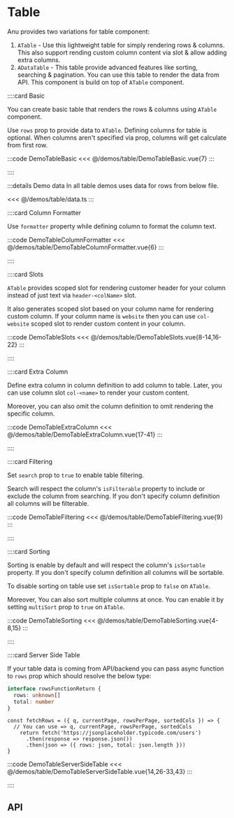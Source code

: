 <script lang="ts" setup>
import api from '@anu/component-meta/ATable.json';
</script>

# Table

Anu provides two variations for table component:

1. `ATable` - Use this lightweight table for simply rendering rows & columns. This also support rending custom column content via slot & allow adding extra columns.
2. `ADataTable` - This table provide advanced features like sorting, searching & pagination. You can use this table to render the data from API. This component is build on top of `ATable` component.

<!-- 👉 Basic -->
::::card Basic

You can create basic table that renders the rows & columns using `ATable` component.

Use `rows` prop to provide data to `ATable`. Defining columns for table is optional. When columns aren't specified via prop, columns will get calculate from first row.

:::code DemoTableBasic
<<< @/demos/table/DemoTableBasic.vue{7}
:::

::::

:::details Demo data
In all table demos uses data for rows from below file.

<<< @/demos/table/data.ts
:::

<!-- 👉 Column Formatter -->
::::card Column Formatter

Use `formatter` property while defining column to format the column text.

:::code DemoTableColumnFormatter
<<< @/demos/table/DemoTableColumnFormatter.vue{6}
:::

::::

<!-- 👉 Slots -->
::::card Slots

`ATable` provides scoped slot for rendering customer header for your column instead of just text via `header-<colName>` slot.

It also generates scoped slot based on your column name for rendering custom column. If your column name is `website` then you can use `col-website` scoped slot to render custom content in your column.

:::code DemoTableSlots
<<< @/demos/table/DemoTableSlots.vue{8-14,16-22}
:::

::::

<!-- 👉 Extra Column -->
::::card Extra Column

Define extra column in column definition to add column to table. Later, you can use column slot `col-<name>` to render your custom content.

Moreover, you can also omit the column definition to omit rendering the specific column.

:::code DemoTableExtraColumn
<<< @/demos/table/DemoTableExtraColumn.vue{17-41}
:::

::::

<!-- 👉 Filtering -->
::::card Filtering

Set `search` prop to `true` to enable table filtering.

Search will respect the column's `isFilterable` property to include or exclude the column from searching. If you don't specify column definition all columns will be filterable.

:::code DemoTableFiltering
<<< @/demos/table/DemoTableFiltering.vue{9}
:::

::::

<!-- 👉 Sorting -->
::::card Sorting

Sorting is enable by default and will respect the column's `isSortable` property. If you don't specify column definition all columns will be sortable.

To disable sorting on table use set `isSortable` prop to `false` on `ATable`.

Moreover, You can also sort multiple columns at once. You can enable it by setting `multiSort` prop to `true` on `ATable`.

:::code DemoTableSorting
<<< @/demos/table/DemoTableSorting.vue{4-8,15}
:::

::::

<!-- 👉 Server Side Table -->
::::card Server Side Table

If your table data is coming from API/backend you can pass async function to `rows` prop which should resolve the below type:

```ts
interface rowsFunctionReturn {
  rows: unknown[]
  total: number
}
```

```ts{5}
const fetchRows = ({ q, currentPage, rowsPerPage, sortedCols }) => {
  // You can use => q, currentPage, rowsPerPage, sortedCols
    return fetch('https://jsonplaceholder.typicode.com/users')
      .then(response => response.json())
      .then(json => ({ rows: json, total: json.length }))
}
```

:::code DemoTableServerSideTable
<<< @/demos/table/DemoTableServerSideTable.vue{14,26-33,43}
:::

::::

<!-- 👉 API -->
## API

<Api :api="api"></Api>
